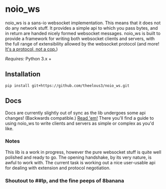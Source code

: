 # noio_ws
noio_ws is a sans-io websocket implementation. This means that it does not do any network stuff. It provides a simple api to which you pass bytes, and in return are handed nicely formed websocket messages. noio_ws is built to provide a framework for writing both websocket clients and servers, with the full range of extensibility allowed by the websocket protocol (and more! [It's a protocol, not a cop.](http://i.imgur.com/mSHi8.jpg))


*Requires:* Python 3.x +

## Installation

`pip install git+https://github.com/theelous3/noio_ws.git`

## Docs
Docs are currently slightly out of sync as the lib undergoes some api changes! (Backwards compatible.)
[Read 'em!](http://noio-ws.rtfd.io) There you'll find a guide to using noio_ws to write clients and servers as simple or complex as you'd like.

### Notes
This lib is a work in progress, however the pure websocket stuff is quite well polished and ready to go. The opening handshake, by its very nature, is awful to work with. The current task is working out a nice user-usable api for dealing with extension and protocol negotiation.

### Shoutout to ##lp, and the fine peeps of 8banana
